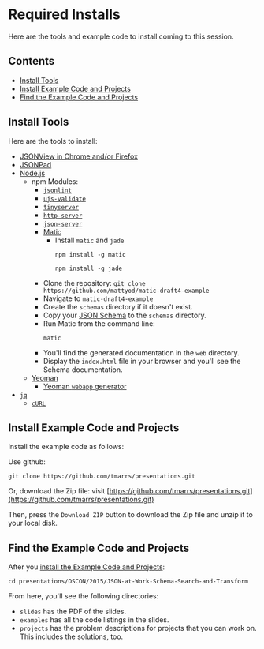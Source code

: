 Required Installs
=================
Here are the tools and example code to install coming to this session.

## Contents
- [Install Tools](#install-tools)
- [Install Example Code and Projects](#install-example-code-and-projects)
- [Find the Example Code and Projects](#find-the-example-code-and-projects)


## Install Tools
Here are the tools to install:
* [JSONView in Chrome and/or Firefox](https://github.com/tmarrs/json-at-work-examples/tree/master/appendix-a#installing-jsonview-in-chrome-and-firefox)
* [JSONPad](https://github.com/tmarrs/json-at-work-examples/tree/master/appendix-a#installing-jsonpad)
* [Node.js](https://github.com/tmarrs/json-at-work-examples/tree/master/appendix-a#installing-nodejs)
  * npm Modules:
    * [`jsonlint`](https://github.com/tmarrs/json-at-work-examples/tree/master/appendix-a#install-jsonlint)
    * [`ujs-validate`](https://github.com/tmarrs/json-at-work-examples/tree/master/appendix-a#install-ujs-validate)
    * [`tinyserver`](https://github.com/tmarrs/json-at-work-examples/tree/master/appendix-a#install-tinyserver)
    * [`http-server`](https://github.com/tmarrs/json-at-work-examples/tree/master/appendix-a#install-http-server)
    * [`json-server`](https://github.com/tmarrs/json-at-work-examples/tree/master/appendix-a#install-json-server)
    * [Matic](https://github.com/mattyod/matic-draft4-example)
      * Install `matic` and `jade`
        ```
        npm install -g matic
    
        npm install -g jade
        ```
     * Clone the repository: `git clone https://github.com/mattyod/matic-draft4-example`
     * Navigate to `matic-draft4-example`
     * Create the `schemas` directory if it doesn't exist.
     * Copy your [JSON Schema](https://github.com/tmarrs/presentations/tree/master/OSCON/2015/JSON-at-Work-Schema-Search-and-Transform/examples/schema/api/speaker-verbose-schema.json) to the `schemas` directory.
     * Run Matic from the command line:
       ```
       matic
       ```
     * You'll find the generated documentation in the `web` directory.
     * Display the `index.html` file in your browser and you'll see the Schema documentation.
  * [Yeoman](https://github.com/tmarrs/json-at-work-examples/tree/master/appendix-a#installing-yeoman)
    * [Yeoman `webapp` generator](https://github.com/tmarrs/json-at-work-examples/tree/master/appendix-a#installing-the-webapp-yeoman-generator)
* [`jq`](https://github.com/tmarrs/json-at-work-examples/tree/master/appendix-a#installing-jq)
  * [`cURL`](https://github.com/tmarrs/json-at-work-examples/tree/master/appendix-a#installing-curl)

## Install Example Code and Projects
Install the example code as follows:

Use github:
```
git clone https://github.com/tmarrs/presentations.git
```

Or, download the Zip file:
visit [https://github.com/tmarrs/presentations.git](https://github.com/tmarrs/presentations.git)

Then, press the `Download ZIP` button to download the Zip file and unzip it to your local disk.

## Find the Example Code and Projects
After you [install the Example Code and Projects](#install-example-code-and-projects):

```
cd presentations/OSCON/2015/JSON-at-Work-Schema-Search-and-Transform
```

From here, you'll see the following directories:
* `slides` has the PDF of the slides.
* `examples` has all the code listings in the slides.
* `projects` has the problem descriptions for projects that you can work on. This includes the solutions, too.
